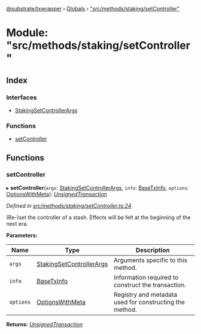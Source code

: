 [@substrate/txwrapper](../README.md) › [Globals](../globals.md) › ["src/methods/staking/setController"](_src_methods_staking_setcontroller_.md)

# Module: "src/methods/staking/setController"

## Index

### Interfaces

* [StakingSetControllerArgs](../interfaces/_src_methods_staking_setcontroller_.stakingsetcontrollerargs.md)

### Functions

* [setController](_src_methods_staking_setcontroller_.md#setcontroller)

## Functions

###  setController

▸ **setController**(`args`: [StakingSetControllerArgs](../interfaces/_src_methods_staking_setcontroller_.stakingsetcontrollerargs.md), `info`: [BaseTxInfo](../interfaces/_src_util_types_.basetxinfo.md), `options`: [OptionsWithMeta](../interfaces/_src_util_types_.optionswithmeta.md)): *[UnsignedTransaction](../interfaces/_src_util_types_.unsignedtransaction.md)*

*Defined in [src/methods/staking/setController.ts:24](https://github.com/paritytech/txwrapper/blob/9a03411/src/methods/staking/setController.ts#L24)*

(Re-)set the controller of a stash. Effects will be felt at the beginning of
the next era.

**Parameters:**

Name | Type | Description |
------ | ------ | ------ |
`args` | [StakingSetControllerArgs](../interfaces/_src_methods_staking_setcontroller_.stakingsetcontrollerargs.md) | Arguments specific to this method. |
`info` | [BaseTxInfo](../interfaces/_src_util_types_.basetxinfo.md) | Information required to construct the transaction. |
`options` | [OptionsWithMeta](../interfaces/_src_util_types_.optionswithmeta.md) | Registry and metadata used for constructing the method.  |

**Returns:** *[UnsignedTransaction](../interfaces/_src_util_types_.unsignedtransaction.md)*

